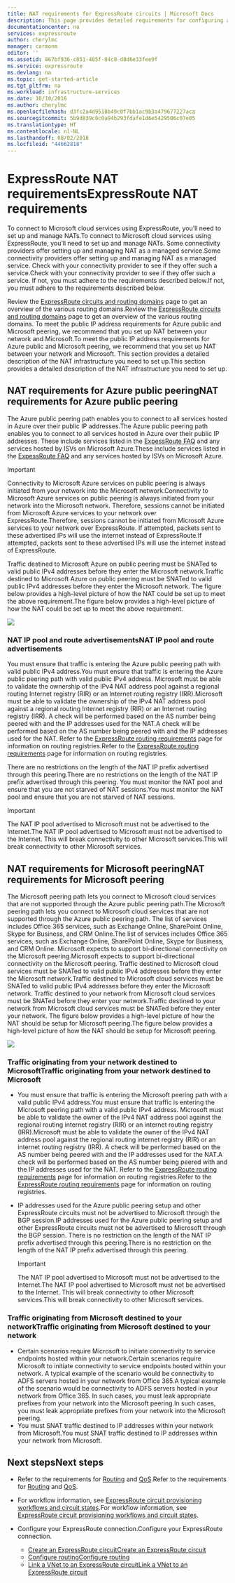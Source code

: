 ```yaml
---
title: NAT requirements for ExpressRoute circuits | Microsoft Docs
description: This page provides detailed requirements for configuring and managing NAT for ExpressRoute circuits.
documentationcenter: na
services: expressroute
author: cherylmc
manager: carmonm
editor: ''
ms.assetid: 867bf936-c851-485f-84c8-d8d6e33fee9f
ms.service: expressroute
ms.devlang: na
ms.topic: get-started-article
ms.tgt_pltfrm: na
ms.workload: infrastructure-services
ms.date: 10/10/2016
ms.author: cherylmc
ms.openlocfilehash: d3fc2a4d9518b49c0f7bb1ac9b3a479677227aca
ms.sourcegitcommit: 5b9d839c0c0a94b293fdafe1d6e5429506c07e05
ms.translationtype: HT
ms.contentlocale: nl-NL
ms.lasthandoff: 08/02/2018
ms.locfileid: "44662818"
---
```

# <a name="expressroute-nat-requirements"></a><span data-ttu-id="0f661-103">ExpressRoute NAT requirements</span><span class="sxs-lookup"><span data-stu-id="0f661-103">ExpressRoute NAT requirements</span></span>
<span data-ttu-id="0f661-104">To connect to Microsoft cloud services using ExpressRoute, you’ll need to set up and manage NATs.</span><span class="sxs-lookup"><span data-stu-id="0f661-104">To connect to Microsoft cloud services using ExpressRoute, you’ll need to set up and manage NATs.</span></span> <span data-ttu-id="0f661-105">Some connectivity providers offer setting up and managing NAT as a managed service.</span><span class="sxs-lookup"><span data-stu-id="0f661-105">Some connectivity providers offer setting up and managing NAT as a managed service.</span></span> <span data-ttu-id="0f661-106">Check with your connectivity provider to see if they offer such a service.</span><span class="sxs-lookup"><span data-stu-id="0f661-106">Check with your connectivity provider to see if they offer such a service.</span></span> <span data-ttu-id="0f661-107">If not, you must adhere to the requirements described below.</span><span class="sxs-lookup"><span data-stu-id="0f661-107">If not, you must adhere to the requirements described below.</span></span> 

<span data-ttu-id="0f661-108">Review the [ExpressRoute circuits and routing domains](expressroute-circuit-peerings.md) page to get an overview of the various routing domains.</span><span class="sxs-lookup"><span data-stu-id="0f661-108">Review the [ExpressRoute circuits and routing domains](expressroute-circuit-peerings.md) page to get an overview of the various routing domains.</span></span> <span data-ttu-id="0f661-109">To meet the public IP address requirements for Azure public and Microsoft peering, we recommend that you set up NAT between your network and Microsoft.</span><span class="sxs-lookup"><span data-stu-id="0f661-109">To meet the public IP address requirements for Azure public and Microsoft peering, we recommend that you set up NAT between your network and Microsoft.</span></span> <span data-ttu-id="0f661-110">This section provides a detailed description of the NAT infrastructure you need to set up.</span><span class="sxs-lookup"><span data-stu-id="0f661-110">This section provides a detailed description of the NAT infrastructure you need to set up.</span></span>

## <a name="nat-requirements-for-azure-public-peering"></a><span data-ttu-id="0f661-111">NAT requirements for Azure public peering</span><span class="sxs-lookup"><span data-stu-id="0f661-111">NAT requirements for Azure public peering</span></span>
<span data-ttu-id="0f661-112">The Azure public peering path enables you to connect to all services hosted in Azure over their public IP addresses.</span><span class="sxs-lookup"><span data-stu-id="0f661-112">The Azure public peering path enables you to connect to all services hosted in Azure over their public IP addresses.</span></span> <span data-ttu-id="0f661-113">These include services listed in the [ExpessRoute FAQ](expressroute-faqs.md) and any services hosted by ISVs on Microsoft Azure.</span><span class="sxs-lookup"><span data-stu-id="0f661-113">These include services listed in the [ExpessRoute FAQ](expressroute-faqs.md) and any services hosted by ISVs on Microsoft Azure.</span></span> 

> [!IMPORTANT]
> <span data-ttu-id="0f661-114">Connectivity to Microsoft Azure services on public peering is always initiated from your network into the Microsoft network.</span><span class="sxs-lookup"><span data-stu-id="0f661-114">Connectivity to Microsoft Azure services on public peering is always initiated from your network into the Microsoft network.</span></span> <span data-ttu-id="0f661-115">Therefore, sessions cannot be initiated from Microsoft Azure services to your network over ExpressRoute.</span><span class="sxs-lookup"><span data-stu-id="0f661-115">Therefore, sessions cannot be initiated from Microsoft Azure services to your network over ExpressRoute.</span></span> <span data-ttu-id="0f661-116">If attempted, packets sent to these advertised IPs will use the internet instead of ExpressRoute.</span><span class="sxs-lookup"><span data-stu-id="0f661-116">If attempted, packets sent to these advertised IPs will use the internet instead of ExpressRoute.</span></span>
> 

<span data-ttu-id="0f661-117">Traffic destined to Microsoft Azure on public peering must be SNATed to valid public IPv4 addresses before they enter the Microsoft network.</span><span class="sxs-lookup"><span data-stu-id="0f661-117">Traffic destined to Microsoft Azure on public peering must be SNATed to valid public IPv4 addresses before they enter the Microsoft network.</span></span> <span data-ttu-id="0f661-118">The figure below provides a high-level picture of how the NAT could be set up to meet the above requirement.</span><span class="sxs-lookup"><span data-stu-id="0f661-118">The figure below provides a high-level picture of how the NAT could be set up to meet the above requirement.</span></span>

![](https://docstestmedia1.blob.core.windows.net/azure-media/articles/expressroute/media/expressroute-nat/expressroute-nat-azure-public.png) 

### <a name="nat-ip-pool-and-route-advertisements"></a><span data-ttu-id="0f661-119">NAT IP pool and route advertisements</span><span class="sxs-lookup"><span data-stu-id="0f661-119">NAT IP pool and route advertisements</span></span>
<span data-ttu-id="0f661-120">You must ensure that traffic is entering the Azure public peering path with valid public IPv4 address.</span><span class="sxs-lookup"><span data-stu-id="0f661-120">You must ensure that traffic is entering the Azure public peering path with valid public IPv4 address.</span></span> <span data-ttu-id="0f661-121">Microsoft must be able to validate the ownership of the IPv4 NAT address pool against a regional routing Internet registry (RIR) or an Internet routing registry (IRR).</span><span class="sxs-lookup"><span data-stu-id="0f661-121">Microsoft must be able to validate the ownership of the IPv4 NAT address pool against a regional routing Internet registry (RIR) or an Internet routing registry (IRR).</span></span> <span data-ttu-id="0f661-122">A check will be performed based on the AS number being peered with and the IP addresses used for the NAT.</span><span class="sxs-lookup"><span data-stu-id="0f661-122">A check will be performed based on the AS number being peered with and the IP addresses used for the NAT.</span></span> <span data-ttu-id="0f661-123">Refer to the [ExpressRoute routing requirements](expressroute-routing.md) page for information on routing registries.</span><span class="sxs-lookup"><span data-stu-id="0f661-123">Refer to the [ExpressRoute routing requirements](expressroute-routing.md) page for information on routing registries.</span></span>

<span data-ttu-id="0f661-124">There are no restrictions on the length of the NAT IP prefix advertised through this peering.</span><span class="sxs-lookup"><span data-stu-id="0f661-124">There are no restrictions on the length of the NAT IP prefix advertised through this peering.</span></span> <span data-ttu-id="0f661-125">You must monitor the NAT pool and ensure that you are not starved of NAT sessions.</span><span class="sxs-lookup"><span data-stu-id="0f661-125">You must monitor the NAT pool and ensure that you are not starved of NAT sessions.</span></span>

> [!IMPORTANT]
> <span data-ttu-id="0f661-126">The NAT IP pool advertised to Microsoft must not be advertised to the Internet.</span><span class="sxs-lookup"><span data-stu-id="0f661-126">The NAT IP pool advertised to Microsoft must not be advertised to the Internet.</span></span> <span data-ttu-id="0f661-127">This will break connectivity to other Microsoft services.</span><span class="sxs-lookup"><span data-stu-id="0f661-127">This will break connectivity to other Microsoft services.</span></span>
> 
> 

## <a name="nat-requirements-for-microsoft-peering"></a><span data-ttu-id="0f661-128">NAT requirements for Microsoft peering</span><span class="sxs-lookup"><span data-stu-id="0f661-128">NAT requirements for Microsoft peering</span></span>
<span data-ttu-id="0f661-129">The Microsoft peering path lets you connect to Microsoft cloud services that are not supported through the Azure public peering path.</span><span class="sxs-lookup"><span data-stu-id="0f661-129">The Microsoft peering path lets you connect to Microsoft cloud services that are not supported through the Azure public peering path.</span></span> <span data-ttu-id="0f661-130">The list of services includes Office 365 services, such as Exchange Online, SharePoint Online, Skype for Business, and CRM Online.</span><span class="sxs-lookup"><span data-stu-id="0f661-130">The list of services includes Office 365 services, such as Exchange Online, SharePoint Online, Skype for Business, and CRM Online.</span></span> <span data-ttu-id="0f661-131">Microsoft expects to support bi-directional connectivity on the Microsoft peering.</span><span class="sxs-lookup"><span data-stu-id="0f661-131">Microsoft expects to support bi-directional connectivity on the Microsoft peering.</span></span> <span data-ttu-id="0f661-132">Traffic destined to Microsoft cloud services must be SNATed to valid public IPv4 addresses before they enter the Microsoft network.</span><span class="sxs-lookup"><span data-stu-id="0f661-132">Traffic destined to Microsoft cloud services must be SNATed to valid public IPv4 addresses before they enter the Microsoft network.</span></span> <span data-ttu-id="0f661-133">Traffic destined to your network from Microsoft cloud services must be SNATed before they enter your network.</span><span class="sxs-lookup"><span data-stu-id="0f661-133">Traffic destined to your network from Microsoft cloud services must be SNATed before they enter your network.</span></span> <span data-ttu-id="0f661-134">The figure below provides a high-level picture of how the NAT should be setup for Microsoft peering.</span><span class="sxs-lookup"><span data-stu-id="0f661-134">The figure below provides a high-level picture of how the NAT should be setup for Microsoft peering.</span></span>

![](https://docstestmedia1.blob.core.windows.net/azure-media/articles/expressroute/media/expressroute-nat/expressroute-nat-microsoft.png) 

### <a name="traffic-originating-from-your-network-destined-to-microsoft"></a><span data-ttu-id="0f661-135">Traffic originating from your network destined to Microsoft</span><span class="sxs-lookup"><span data-stu-id="0f661-135">Traffic originating from your network destined to Microsoft</span></span>
* <span data-ttu-id="0f661-136">You must ensure that traffic is entering the Microsoft peering path with a valid public IPv4 address.</span><span class="sxs-lookup"><span data-stu-id="0f661-136">You must ensure that traffic is entering the Microsoft peering path with a valid public IPv4 address.</span></span> <span data-ttu-id="0f661-137">Microsoft must be able to validate the owner of the IPv4 NAT address pool against the regional routing internet registry (RIR) or an internet routing registry (IRR).</span><span class="sxs-lookup"><span data-stu-id="0f661-137">Microsoft must be able to validate the owner of the IPv4 NAT address pool against the regional routing internet registry (RIR) or an internet routing registry (IRR).</span></span> <span data-ttu-id="0f661-138">A check will be performed based on the AS number being peered with and the IP addresses used for the NAT.</span><span class="sxs-lookup"><span data-stu-id="0f661-138">A check will be performed based on the AS number being peered with and the IP addresses used for the NAT.</span></span> <span data-ttu-id="0f661-139">Refer to the [ExpressRoute routing requirements](expressroute-routing.md) page for information on routing registries.</span><span class="sxs-lookup"><span data-stu-id="0f661-139">Refer to the [ExpressRoute routing requirements](expressroute-routing.md) page for information on routing registries.</span></span>
* <span data-ttu-id="0f661-140">IP addresses used for the Azure public peering setup and other ExpressRoute circuits must not be advertised to Microsoft through the BGP session.</span><span class="sxs-lookup"><span data-stu-id="0f661-140">IP addresses used for the Azure public peering setup and other ExpressRoute circuits must not be advertised to Microsoft through the BGP session.</span></span> <span data-ttu-id="0f661-141">There is no restriction on the length of the NAT IP prefix advertised through this peering.</span><span class="sxs-lookup"><span data-stu-id="0f661-141">There is no restriction on the length of the NAT IP prefix advertised through this peering.</span></span>
  
  > [!IMPORTANT]
  > <span data-ttu-id="0f661-142">The NAT IP pool advertised to Microsoft must not be advertised to the Internet.</span><span class="sxs-lookup"><span data-stu-id="0f661-142">The NAT IP pool advertised to Microsoft must not be advertised to the Internet.</span></span> <span data-ttu-id="0f661-143">This will break connectivity to other Microsoft services.</span><span class="sxs-lookup"><span data-stu-id="0f661-143">This will break connectivity to other Microsoft services.</span></span>
  > 
  > 

### <a name="traffic-originating-from-microsoft-destined-to-your-network"></a><span data-ttu-id="0f661-144">Traffic originating from Microsoft destined to your network</span><span class="sxs-lookup"><span data-stu-id="0f661-144">Traffic originating from Microsoft destined to your network</span></span>
* <span data-ttu-id="0f661-145">Certain scenarios require Microsoft to initiate connectivity to service endpoints hosted within your network.</span><span class="sxs-lookup"><span data-stu-id="0f661-145">Certain scenarios require Microsoft to initiate connectivity to service endpoints hosted within your network.</span></span> <span data-ttu-id="0f661-146">A typical example of the scenario would be connectivity to ADFS servers hosted in your network from Office 365.</span><span class="sxs-lookup"><span data-stu-id="0f661-146">A typical example of the scenario would be connectivity to ADFS servers hosted in your network from Office 365.</span></span> <span data-ttu-id="0f661-147">In such cases, you must leak appropriate prefixes from your network into the Microsoft peering.</span><span class="sxs-lookup"><span data-stu-id="0f661-147">In such cases, you must leak appropriate prefixes from your network into the Microsoft peering.</span></span> 
* <span data-ttu-id="0f661-148">You must SNAT traffic destined to IP addresses within your network from Microsoft.</span><span class="sxs-lookup"><span data-stu-id="0f661-148">You must SNAT traffic destined to IP addresses within your network from Microsoft.</span></span> 

## <a name="next-steps"></a><span data-ttu-id="0f661-149">Next steps</span><span class="sxs-lookup"><span data-stu-id="0f661-149">Next steps</span></span>
* <span data-ttu-id="0f661-150">Refer to the requirements for [Routing](expressroute-routing.md) and [QoS](expressroute-qos.md).</span><span class="sxs-lookup"><span data-stu-id="0f661-150">Refer to the requirements for [Routing](expressroute-routing.md) and [QoS](expressroute-qos.md).</span></span>
* <span data-ttu-id="0f661-151">For workflow information, see [ExpressRoute circuit provisioning workflows and circuit states](expressroute-workflows.md).</span><span class="sxs-lookup"><span data-stu-id="0f661-151">For workflow information, see [ExpressRoute circuit provisioning workflows and circuit states](expressroute-workflows.md).</span></span>
* <span data-ttu-id="0f661-152">Configure your ExpressRoute connection.</span><span class="sxs-lookup"><span data-stu-id="0f661-152">Configure your ExpressRoute connection.</span></span>
  
  * [<span data-ttu-id="0f661-153">Create an ExpressRoute circuit</span><span class="sxs-lookup"><span data-stu-id="0f661-153">Create an ExpressRoute circuit</span></span>](expressroute-howto-circuit-classic.md)
  * [<span data-ttu-id="0f661-154">Configure routing</span><span class="sxs-lookup"><span data-stu-id="0f661-154">Configure routing</span></span>](expressroute-howto-routing-classic.md)
  * [<span data-ttu-id="0f661-155">Link a VNet to an ExpressRoute circuit</span><span class="sxs-lookup"><span data-stu-id="0f661-155">Link a VNet to an ExpressRoute circuit</span></span>](expressroute-howto-linkvnet-classic.md)



